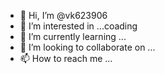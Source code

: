 - 👋 Hi, I’m @vk623906
- 👀 I’m interested in ...coading
- 🌱 I’m currently learning ...
- 💞️ I’m looking to collaborate on ...
- 📫 How to reach me ...

<!---
vk623906/vk623906 is a ✨ special ✨ repository because its `README.md` (this file) appears on your GitHub profile.
You can click the Preview link to take a look at your changes.
--->
